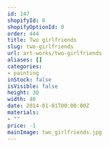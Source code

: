 ```yaml
---
id: 147
shopifyId: 0
shopifyOptionId: 0
order: 444
title: Two girlfriends
slug: two-girlfriends
url: art-works/two-girlfriends
aliases: []
categories:
- painting
inStock: false
isVisible: false
height: 30
width: 40
date: 2014-01-01T00:00:00Z
materials:
- ""
price: -1
mainImage: two_girlfriends.jpg
---
```


